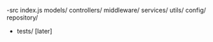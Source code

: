 
-src
    index.js
    models/
    controllers/
    middleware/
    services/
    utils/
    config/
    repository/
- tests/ [later]

